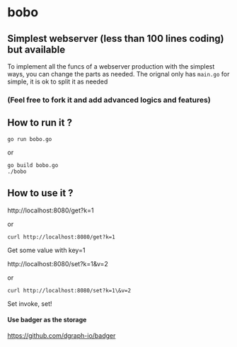 # bobo

## Simplest webserver (less than 100 lines coding) but available

To implement all the funcs of a webserver production with the simplest ways, you can change the parts as needed. The orignal only has ```main.go``` for simple, it is ok to split it as needed

### (Feel free to fork it and add advanced logics and features)

## How to run it ?
```
go run bobo.go
```
or 
```
go build bobo.go
./bobo
```
## How to use it ?
http://localhost:8080/get?k=1

or
```
curl http://localhost:8080/get?k=1
```
Get some value with key=1

http://localhost:8080/set?k=1&v=2

or 
```
curl http://localhost:8080/set?k=1\&v=2
```

Set invoke, set!

#### Use badger as the storage
https://github.com/dgraph-io/badger

